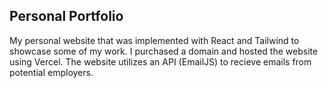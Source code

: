 ## Personal Portfolio

My personal website that was implemented with React and Tailwind to showcase some of my work. I purchased a domain and hosted the website using Vercel. The website utilizes an API (EmailJS) to recieve emails from potential employers.
